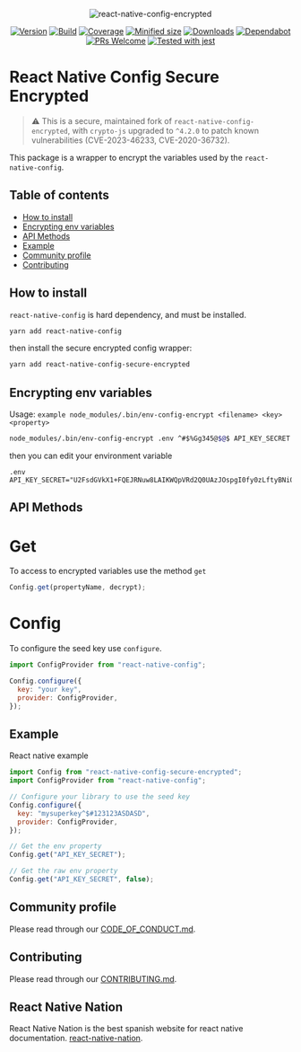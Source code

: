 <div align="center">

![react-native-config-encrypted](https://www.simplilearn.com/ice9/free_resources_article_thumb/React_Native_Tutorial.jpg)

[![Version](https://img.shields.io/npm/v/react-native-config-secure-encrypted)](https://www.npmjs.com/package/react-native-config-secure-encrypted)
[![Build](https://travis-ci.org/react-native-nation/react-native-config-encrypted.svg?branch=master)](https://travis-ci.org/react-native-nation/react-native-config-encrypted)
[![Coverage](https://coveralls.io/repos/github/react-native-nation/react-native-config-encrypted/badge.svg?branch=master)](https://coveralls.io/github/react-native-nation/react-native-config-encrypted?branch=master)
[![Minified size](https://img.shields.io/bundlephobia/min/react-native-config-encrypted)](https://github.com/react-native-nation/react-native-config-encrypted/blob/master/LICENSE)
[![Downloads](https://img.shields.io/npm/dm/react-native-config-secure-encrypted)](https://www.npmjs.com/package/react-native-config-secure-encrypted)
[![Dependabot](https://api.dependabot.com/badges/status?host=github&repo=react-native-nation/react-native-config-encrypted)](https://dependabot.com)
[![PRs Welcome](https://img.shields.io/badge/PRs-welcome-brightgreen.svg)](https://github.com/react-native-nation/react-native-config-encrypted/pulls)
[![Tested with jest](https://img.shields.io/badge/tested_with-jest-99424f.svg)](https://github.com/facebook/jest)

</div>

# React Native Config Secure Encrypted

> ⚠️ This is a secure, maintained fork of `react-native-config-encrypted`, with `crypto-js` upgraded to `^4.2.0` to patch known vulnerabilities (CVE-2023-46233, CVE-2020-36732).

This package is a wrapper to encrypt the variables used by the `react-native-config`.

## Table of contents

- [How to install](#howtoinstall)
- [Encrypting env variables](#encrypting)
- [API Methods](#using)
- [Example](#example)
- [Community profile](#community)
- [Contributing](#contributing)

<a name="howtoinstall"></a>

## How to install

`react-native-config` is hard dependency, and must be installed.

```bash
yarn add react-native-config
```

then install the secure encrypted config wrapper:

```bash
yarn add react-native-config-secure-encrypted
```

<a name="encrypting"></a>

## Encrypting env variables

Usage: `example node_modules/.bin/env-config-encrypt <filename> <key> <property>`

```bash
node_modules/.bin/env-config-encrypt .env ^#$%Gg345@$@$ API_KEY_SECRET
```

then you can edit your environment variable

```
.env
API_KEY_SECRET="U2FsdGVkX1+FQEJRNuw8LAIKWQpVRd2Q0UAzJOspgI0fy0zLftyBNi0PdLJfaG1h"
```

<a name="using"></a>

## API Methods

# Get

To access to encrypted variables use the method `get`

```js
Config.get(propertyName, decrypt);
```

# Config

To configure the seed key use `configure`.

```js
import ConfigProvider from "react-native-config";

Config.configure({
  key: "your key",
  provider: ConfigProvider,
});
```

<a name="example"></a>

## Example

React native example

```js
import Config from "react-native-config-secure-encrypted";
import ConfigProvider from "react-native-config";

// Configure your library to use the seed key
Config.configure({
  key: "mysuperkey^$#123123ASDASD",
  provider: ConfigProvider,
});

// Get the env property
Config.get("API_KEY_SECRET");

// Get the raw env property
Config.get("API_KEY_SECRET", false);
```

<a name="community"></a>

## Community profile

Please read through our [CODE_OF_CONDUCT.md](/.github/CODE_OF_CONDUCT.md).

<a name="contributing"></a>

## Contributing

Please read through our [CONTRIBUTING.md](/.github/CONTRIBUTING.md).

<a name="reactnativenation"></a>

## React Native Nation

React Native Nation is the best spanish website for react native documentation.
[react-native-nation](https://reactnativenation.com).
